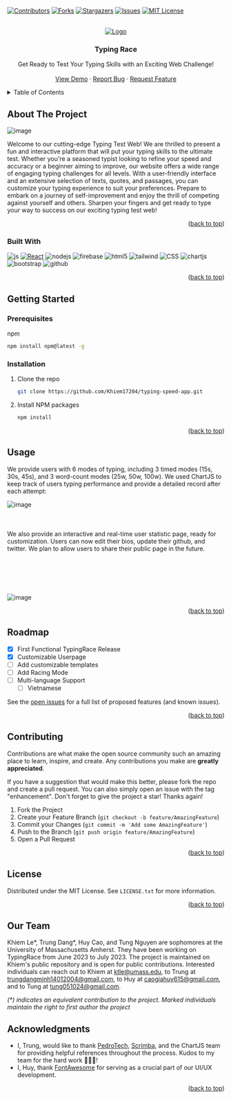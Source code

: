 <a name="readme-top"></a>

[![Contributors][contributors-shield]][contributors-url]
[![Forks][forks-shield]][forks-url]
[![Stargazers][stars-shield]][stars-url]
[![Issues][issues-shield]][issues-url]
[![MIT License][license-shield]][license-url]

<!-- PROJECT LOGO -->
<br />
<div align="center">
  <a href="https://github.com/Khiem17204/typing-speed-app/tree/main">
    <img src="https://github.com/dmtrung14/typing-speed-app/assets/60612625/32a445e7-4e13-4939-8545-ed434eb6fb70" alt="Logo">
  </a>

  <h3 align="center">Typing Race</h3>

  <p align="center">
    Get Ready to Test Your Typing Skills with an Exciting Web Challenge!    <br />
    <br />
    <a href="https://typing-speed-app-192d3.web.app/" target="_blank">View Demo</a>
    ·
    <a href="https://github.com/Khiem17204/typing-speed-app/issues" target="_blank">Report Bug</a>
    ·
    <a href="https://github.com/Khiem17204/typing-speed-app/issues"  target="_blank">Request Feature</a>
  </p>
</div>

<!-- TABLE OF CONTENTS -->
<details>
  <summary>Table of Contents</summary>
  <ol>
    <li>
      <a href="#about-the-project">About The Project</a>
      <ul>
        <li><a href="#built-with">Built With</a></li>
      </ul>
    </li>
    <li>
      <a href="#getting-started">Getting Started</a>
      <ul>
        <li><a href="#prerequisites">Prerequisites</a></li>
        <li><a href="#installation">Installation</a></li>
      </ul>
    </li>
    <li><a href="#usage">Usage</a></li>
    <li><a href="#roadmap">Roadmap</a></li>
    <li><a href="#contributing">Contributing</a></li>
    <li><a href="#license">License</a></li>
    <li><a href="#our-team">Contact</a></li>
    <li><a href="#acknowledgments">Acknowledgments</a></li>
  </ol>
</details>



<!-- ABOUT THE PROJECT -->
## About The Project

![image](https://github.com/dmtrung14/typing-speed-app/assets/60612625/bbd6bfe9-d853-4e23-ba5f-96c7caa521aa)



Welcome to our cutting-edge Typing Test Web! We are thrilled to present a fun and interactive platform that will put your typing skills to the ultimate test. Whether you're a seasoned typist looking to refine your speed and accuracy or a beginner aiming to improve, our website offers a wide range of engaging typing challenges for all levels. With a user-friendly interface and an extensive selection of texts, quotes, and passages, you can customize your typing experience to suit your preferences. Prepare to embark on a journey of self-improvement and enjoy the thrill of competing against yourself and others. Sharpen your fingers and get ready to type your way to success on our exciting typing test web!


<p align="right">(<a href="#readme-top">back to top</a>)</p>



### Built With

![js][javascript] [![React][React.js]][React-url] ![nodejs][nodejs] ![firebase][firebase] ![html5][html5] ![tailwind][tailwind] ![CSS][CSS] ![chartjs][chartjs] ![bootstrap][bootstrap] ![github][github]

<p align="right">(<a href="#readme-top">back to top</a>)</p>



<!-- GETTING STARTED -->
## Getting Started



### Prerequisites

npm
  ```sh
  npm install npm@latest -g
  ```

### Installation

1. Clone the repo
   ```sh
   git clone https://github.com/Khiem17204/typing-speed-app.git
   ```
2. Install NPM packages
   ```sh
   npm install
   ```

<p align="right">(<a href="#readme-top">back to top</a>)</p>



<!-- USAGE EXAMPLES -->
## Usage

We provide users with 6 modes of typing, including 3 timed modes (15s, 30s, 45s), and 3 word-count modes (25w, 50w, 100w). We used ChartJS to keep track of users typing performance and provide a detailed record after each attempt: 

![image](https://github.com/dmtrung14/typing-speed-app/assets/60612625/3bbbc525-5db4-4da0-8ab1-17f6993fe620)
<br/><br/><br/><br/>
We also provide an interactive and real-time user statistic page, ready for customization. Users can now edit their bios, update their github, and twitter. We plan to allow users to share their public page in the future.

<br/><br/><br/><br/>

![image](https://github.com/dmtrung14/typing-speed-app/assets/60612625/b5c1dc26-96ac-4859-ade4-d958c2a81e74)
&nbsp;&nbsp;&nbsp;

<p align="right">(<a href="#readme-top">back to top</a>)</p>



<!-- ROADMAP -->
## Roadmap
- [x] First Functional TypingRace Release
- [x] Customizable Userpage
- [ ] Add customizable templates
- [ ] Add Racing Mode
- [ ] Multi-language Support
    - [ ] Vietnamese

See the [open issues](https://github.com/Khiem17204/typing-speed-app/issues) for a full list of proposed features (and known issues).

<p align="right">(<a href="#readme-top">back to top</a>)</p>



<!-- CONTRIBUTING -->
## Contributing

Contributions are what make the open source community such an amazing place to learn, inspire, and create. Any contributions you make are **greatly appreciated**.

If you have a suggestion that would make this better, please fork the repo and create a pull request. You can also simply open an issue with the tag "enhancement".
Don't forget to give the project a star! Thanks again!

1. Fork the Project
2. Create your Feature Branch (`git checkout -b feature/AmazingFeature`)
3. Commit your Changes (`git commit -m 'Add some AmazingFeature'`)
4. Push to the Branch (`git push origin feature/AmazingFeature`)
5. Open a Pull Request

<p align="right">(<a href="#readme-top">back to top</a>)</p>



<!-- LICENSE -->
## License

Distributed under the MIT License. See `LICENSE.txt` for more information.

<p align="right">(<a href="#readme-top">back to top</a>)</p>



<!-- CONTACT -->
## Our Team

Khiem Le*, Trung Dang*, Huy Cao, and Tung Nguyen are sophomores at the University of Massachusetts Amherst. They have been working on TypingRace from June 2023 to July 2023. The project is maintained on Khiem's public repository and is open for public contributions. Interested individuals can reach out to Khiem at ktle@umass.edu, to Trung at trungdangminh14012004@gmail.com, to Huy at caogiahuy615@gmail.com, and to Tung at tung051024@gmail.com.

_(*) indicates an equivalent contribution to the project. Marked individuals maintain the right to first author the project_



<!-- ACKNOWLEDGMENTS -->
## Acknowledgments
* I, Trung, would like to thank [PedroTech](https://www.youtube.com/@PedroTechnologies), [Scrimba](https://scrimba.com/), and the ChartJS team for providing helpful references throughout the process. Kudos to my team for the hard work 👏👏👏!
* I, Huy, thank [FontAwesome](https://fontawesome.com/) for serving as a crucial part of our UI/UX development.


<p align="right">(<a href="#readme-top">back to top</a>)</p>

<!-- MARKDOWN LINKS & IMAGES -->
<!-- https://www.markdownguide.org/basic-syntax/#reference-style-links -->
[contributors-shield]: https://img.shields.io/github/contributors/Khiem17204/typing-speed-app.svg?style=for-the-badge
[contributors-url]: https://github.com/Khiem17204/typing-speed-app/graphs/contributors
[forks-shield]: https://img.shields.io/github/forks/Khiem17204/typing-speed-app.svg?style=for-the-badge
[forks-url]: https://github.com/Khiem17204/typing-speed-app/network/members
[stars-shield]: https://img.shields.io/github/stars/Khiem17204/typing-speed-app.svg?style=for-the-badge
[stars-url]: https://github.com/Khiem17204/typing-speed-app/stargazers
[issues-shield]: https://img.shields.io/github/issues/Khiem17204/typing-speed-app.svg?style=for-the-badge
[issues-url]: https://github.com/Khiem17204/typing-speed-app/issues
[license-shield]: https://img.shields.io/github/license/Khiem17204/typing-speed-app.svg?style=for-the-badge
[license-url]: https://github.com/Khiem17204/typing-speed-app/blob/main/LICENSE.txt
[product-screenshot]: src/assets/Screen%20Shot%202023-07-17%20at%2011.55.40%20PM.png
[React.js]: https://img.shields.io/badge/React-20232A?style=for-the-badge&logo=react&logoColor=61DAFB
[React-url]: https://reactjs.org/
[github]: https://img.shields.io/badge/GitHub-100000?style=for-the-badge&logo=github&logoColor=white
[javascript]: https://img.shields.io/badge/JavaScript-323330?style=for-the-badge&logo=javascript&logoColor=F7DF1E
[nodejs]: https://img.shields.io/badge/Node.js-339933?style=for-the-badge&logo=nodedotjs&logoColor=white
[chartjs]: https://img.shields.io/badge/Chart.js-FF6384?style=for-the-badge&logo=chartdotjs&logoColor=white
[html5]: https://img.shields.io/badge/HTML5-E34F26?style=for-the-badge&logo=html5&logoColor=white
[tailwind]: https://img.shields.io/badge/Tailwind_CSS-38B2AC?style=for-the-badge&logo=tailwind-css&logoColor=white
[css]: https://img.shields.io/badge/CSS3-1572B6?style=for-the-badge&logo=css3&logoColor=white
[bootstrap]: https://img.shields.io/badge/Bootstrap-563D7C?style=for-the-badge&logo=bootstrap&logoColor=white
[firebase]: https://img.shields.io/badge/firebase-ffca28?style=for-the-badge&logo=firebase&logoColor=white
